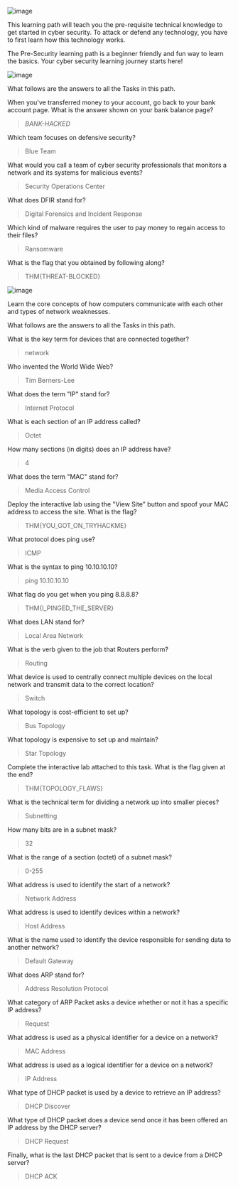 ![image](https://github.com/LLMA-dot/Get-Clue/assets/66136128/05966164-f8bd-44a6-9106-8438cd13d6e0)

This learning path will teach you the pre-requisite technical knowledge to get started in cyber security. To attack or defend any technology, you have to first learn how this technology works.

The Pre-Security learning path is a beginner friendly and fun way to learn the basics. Your cyber security learning journey starts here!

![image](https://github.com/LLMA-dot/Get-Clue/assets/66136128/249a1ae1-494e-4392-ab43-9eb03d99b716)

What follows are the answers to all the Tasks in this path.

When you've transferred money to your account, go back to your bank account page. What is the answer shown on your bank balance page?
>*BANK-HACKED*

Which team focuses on defensive security?
> Blue Team

What would you call a team of cyber security professionals that monitors a network and its systems for malicious events?
> Security Operations Center

What does DFIR stand for?
> Digital Forensics and Incident Response

Which kind of malware requires the user to pay money to regain access to their files?
> Ransomware

What is the flag that you obtained by following along?
> THM{THREAT-BLOCKED}

![image](https://github.com/LLMA-dot/Get-Clue/assets/66136128/9a80d32b-ad94-4ebd-b585-3df3a61fd162)

Learn the core concepts of how computers communicate with each other and types of network weaknesses.

What follows are the answers to all the Tasks in this path.

What is the key term for devices that are connected together?
> network

Who invented the World Wide Web?
> Tim Berners-Lee

What does the term "IP" stand for?
> Internet Protocol

What is each section of an IP address called?
> Octet

How many sections (in digits) does an IP address have? 
> 4

What does the term "MAC" stand for?
> Media Access Control

Deploy the interactive lab using the "View Site" button and spoof your MAC address to access the site.  What is the flag?
> THM{YOU_GOT_ON_TRYHACKME}

What protocol does ping use?
> ICMP

What is the syntax to ping 10.10.10.10?
> ping 10.10.10.10

What flag do you get when you ping 8.8.8.8?
> THM{I_PINGED_THE_SERVER}

What does LAN stand for?
> Local Area Network

What is the verb given to the job that Routers perform?
> Routing

What device is used to centrally connect multiple devices on the local network and transmit data to the correct location?
> Switch

What topology is cost-efficient to set up?
> Bus Topology

What topology is expensive to set up and maintain?
> Star Topology

Complete the interactive lab attached to this task. What is the flag given at the end?
> THM{TOPOLOGY_FLAWS}

What is the technical term for dividing a network up into smaller pieces?
> Subnetting

How many bits are in a subnet mask?
> 32

What is the range of a section (octet) of a subnet mask?
> 0-255

What address is used to identify the start of a network?
> Network Address

What address is used to identify devices within a network?
> Host Address

What is the name used to identify the device responsible for sending data to another network?
> Default Gateway

What does ARP stand for?
> Address Resolution Protocol

What category of ARP Packet asks a device whether or not it has a specific IP address?
> Request

What address is used as a physical identifier for a device on a network?
> MAC Address

What address is used as a logical identifier for a device on a network?
> IP Address

What type of DHCP packet is used by a device to retrieve an IP address?
> DHCP Discover

What type of DHCP packet does a device send once it has been offered an IP address by the DHCP server?
> DHCP Request

Finally, what is the last DHCP packet that is sent to a device from a DHCP server?
> DHCP ACK
